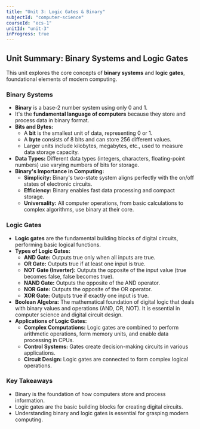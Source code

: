```yaml
---
title: "Unit 3: Logic Gates & Binary"
subjectId: "computer-science"
courseId: "ecs-1"
unitId: "unit-3"
inProgress: true
---
```


## Unit Summary: Binary Systems and Logic Gates

This unit explores the core concepts of **binary systems** and **logic gates**, foundational elements of modern computing.

### Binary Systems

- **Binary** is a base-2 number system using only 0 and 1.
- It's the **fundamental language of computers** because they store and process data in binary format.
- **Bits and Bytes:**
    - A **bit** is the smallest unit of data, representing 0 or 1.
    - A **byte** consists of 8 bits and can store 256 different values.
    - Larger units include kilobytes, megabytes, etc., used to measure data storage capacity.
- **Data Types:** Different data types (integers, characters, floating-point numbers) use varying numbers of bits for storage.
- **Binary's Importance in Computing:**
    - **Simplicity:** Binary's two-state system aligns perfectly with the on/off states of electronic circuits.
    - **Efficiency:** Binary enables fast data processing and compact storage.
    - **Universality:** All computer operations, from basic calculations to complex algorithms, use binary at their core.

### Logic Gates

- **Logic gates** are the fundamental building blocks of digital circuits, performing basic logical functions.
- **Types of Logic Gates:**
    - **AND Gate:** Outputs true only when all inputs are true.
    - **OR Gate:** Outputs true if at least one input is true.
    - **NOT Gate (Inverter):** Outputs the opposite of the input value (true becomes false, false becomes true).
    - **NAND Gate:** Outputs the opposite of the AND operator.
    - **NOR Gate:** Outputs the opposite of the OR operator.
    - **XOR Gate:** Outputs true if exactly one input is true.
- **Boolean Algebra:** The mathematical foundation of digital logic that deals with binary values and operations (AND, OR, NOT). It is essential in computer science and digital circuit design.
- **Applications of Logic Gates:**
    - **Complex Computations:** Logic gates are combined to perform arithmetic operations, form memory units, and enable data processing in CPUs.
    - **Control Systems:** Gates create decision-making circuits in various applications.
    - **Circuit Design:** Logic gates are connected to form complex logical operations.

### Key Takeaways

- Binary is the foundation of how computers store and process information.
- Logic gates are the basic building blocks for creating digital circuits.
- Understanding binary and logic gates is essential for grasping modern computing.
